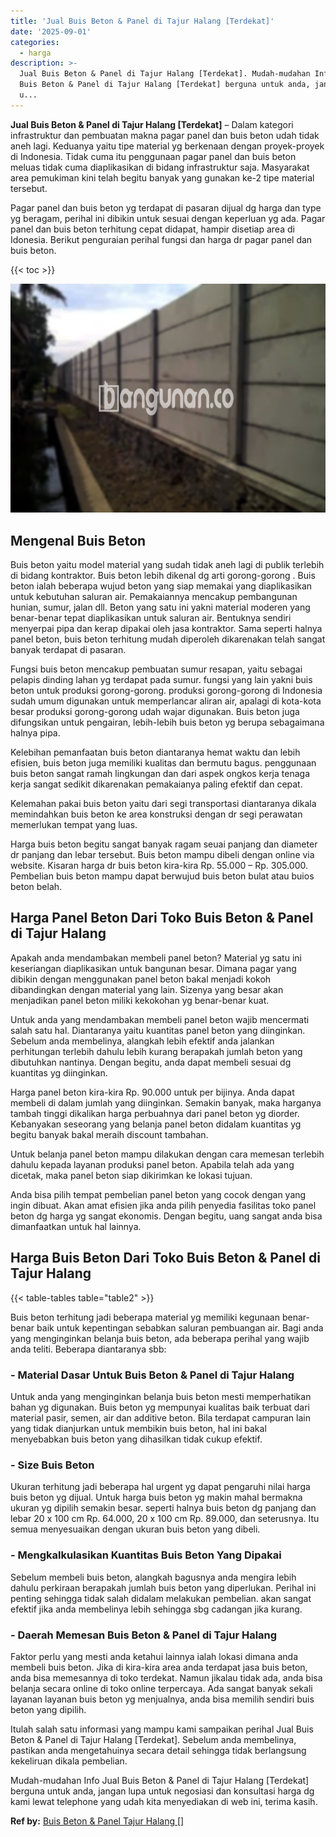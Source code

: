 ```yaml
---
title: 'Jual Buis Beton & Panel di Tajur Halang [Terdekat]'
date: '2025-09-01'
categories:
  - harga
description: >-
  Jual Buis Beton & Panel di Tajur Halang [Terdekat]. Mudah-mudahan Info Jual
  Buis Beton & Panel di Tajur Halang [Terdekat] berguna untuk anda, jangan lupa
  u...
---
```


**Jual Buis Beton & Panel di Tajur Halang \[Terdekat\]** – Dalam kategori infrastruktur dan pembuatan makna pagar panel dan buis beton udah tidak aneh lagi. Keduanya yaitu tipe material yg berkenaan dengan proyek-proyek di Indonesia. Tidak cuma itu penggunaan pagar panel dan buis beton meluas tidak cuma diaplikasikan di bidang infrastruktur saja. Masyarakat area pemukiman kini telah begitu banyak yang gunakan ke-2 tipe material tersebut.

Pagar panel dan buis beton yg terdapat di pasaran dijual dg harga dan type yg beragam, perihal ini dibikin untuk sesuai dengan keperluan yg ada. Pagar panel dan buis beton terhitung cepat didapat, hampir disetiap area di Idonesia. Berikut penguraian perihal fungsi dan harga dr pagar panel dan buis beton.

{{< toc >}}

![Jual Buis Beton & Panel di Tajur Halang [Terdekat]](/images/jual-panel-buis-beton-murah-46.png)

## Mengenal Buis Beton

Buis beton yaitu model material yang sudah tidak aneh lagi di publik terlebih di bidang kontraktor. Buis beton lebih dikenal dg arti gorong-gorong . Buis beton ialah beberapa wujud beton yang siap memakai yang diaplikasikan untuk kebutuhan saluran air. Pemakaiannya mencakup pembangunan hunian, sumur, jalan dll. Beton yang satu ini yakni material moderen yang benar-benar tepat diaplikasikan untuk saluran air. Bentuknya sendiri menyerpai pipa dan kerap dipakai oleh jasa kontraktor. Sama seperti halnya panel beton, buis beton terhitung mudah diperoleh dikarenakan telah sangat banyak terdapat di pasaran.

Fungsi buis beton mencakup pembuatan sumur resapan, yaitu sebagai pelapis dinding lahan yg terdapat pada sumur. fungsi yang lain yakni buis beton untuk produksi gorong-gorong. produksi gorong-gorong di Indonesia sudah umum digunakan untuk memperlancar aliran air, apalagi di kota-kota besar produksi gorong-gorong udah wajar digunakan. Buis beton juga difungsikan untuk pengairan, lebih-lebih buis beton yg berupa sebagaimana halnya pipa.

Kelebihan pemanfaatan buis beton diantaranya hemat waktu dan lebih efisien, buis beton juga memiliki kualitas dan bermutu bagus. penggunaan buis beton sangat ramah lingkungan dan dari aspek ongkos kerja tenaga kerja sangat sedikit dikarenakan pemakaianya paling efektif dan cepat.

Kelemahan pakai buis beton yaitu dari segi transportasi diantaranya dikala memindahkan buis beton ke area konstruksi dengan dr segi perawatan memerlukan tempat yang luas.

Harga buis beton begitu sangat banyak ragam seuai panjang dan diameter dr panjang dan lebar tersebut. Buis beton mampu dibeli dengan online via website. Kisaran harga dr buis beton kira-kira Rp. 55.000 – Rp. 305.000. Pembelian buis beton mampu dapat berwujud buis beton bulat atau buios beton belah.

## Harga Panel Beton Dari Toko Buis Beton & Panel di Tajur Halang

Apakah anda mendambakan membeli panel beton? Material yg satu ini keseriangan diaplikasikan untuk bangunan besar. Dimana pagar yang dibikin dengan menggunakan panel beton bakal menjadi kokoh dibandingkan dengan material yang lain. Sizenya yang besar akan menjadikan panel beton miliki kekokohan yg benar-benar kuat.

Untuk anda yang mendambakan membeli panel beton wajib mencermati salah satu hal. Diantaranya yaitu kuantitas panel beton yang diinginkan. Sebelum anda membelinya, alangkah lebih efektif anda jalankan perhitungan terlebih dahulu lebih kurang berapakah jumlah beton yang dibutuhkan nantinya. Dengan begitu, anda dapat membeli sesuai dg kuantitas yg diinginkan.

Harga panel beton kira-kira Rp. 90.000 untuk per bijinya. Anda dapat membeli di dalam jumlah yang diinginkan. Semakin banyak, maka harganya tambah tinggi dikalikan harga perbuahnya dari panel beton yg diorder. Kebanyakan seseorang yang belanja panel beton didalam kuantitas yg begitu banyak bakal meraih discount tambahan.

Untuk belanja panel beton mampu dilakukan dengan cara memesan terlebih dahulu kepada layanan produksi panel beton. Apabila telah ada yang dicetak, maka panel beton siap dikirimkan ke lokasi tujuan.

Anda bisa pilih tempat pembelian panel beton yang cocok dengan yang ingin dibuat. Akan amat efisien jika anda pilih penyedia fasilitas toko panel beton dg harga yg sangat ekonomis. Dengan begitu, uang sangat anda bisa dimanfaatkan untuk hal lainnya.

## Harga Buis Beton Dari Toko Buis Beton & Panel di Tajur Halang

{{< table-tables table="table2" >}}

Buis beton terhitung jadi beberapa material yg memiliki kegunaan benar-benar baik untuk kepentingan sebabkan saluran pembuangan air. Bagi anda yang menginginkan belanja buis beton, ada beberapa perihal yang wajib anda teliti. Beberapa diantaranya sbb:

### \- Material Dasar Untuk Buis Beton & Panel di Tajur Halang

Untuk anda yang menginginkan belanja buis beton mesti memperhatikan bahan yg digunakan. Buis beton yg mempunyai kualitas baik terbuat dari material pasir, semen, air dan additive beton. Bila terdapat campuran lain yang tidak dianjurkan untuk membikin buis beton, hal ini bakal menyebabkan buis beton yang dihasilkan tidak cukup efektif.

### \- Size Buis Beton

Ukuran terhitung jadi beberapa hal urgent yg dapat pengaruhi nilai harga buis beton yg dijual. Untuk harga buis beton yg makin mahal bermakna ukuran yg dipilih semakin besar. seperti halnya buis beton dg panjang dan lebar 20 x 100 cm Rp. 64.000, 20 x 100 cm Rp. 89.000, dan seterusnya. Itu semua menyesuaikan dengan ukuran buis beton yang dibeli.

### \- Mengkalkulasikan Kuantitas Buis Beton Yang Dipakai

Sebelum membeli buis beton, alangkah bagusnya anda mengira lebih dahulu perkiraan berapakah jumlah buis beton yang diperlukan. Perihal ini penting sehingga tidak salah didalam melakukan pembelian. akan sangat efektif jika anda membelinya lebih sehingga sbg cadangan jika kurang.

### \- Daerah Memesan Buis Beton & Panel di Tajur Halang

Faktor perlu yang mesti anda ketahui lainnya ialah lokasi dimana anda membeli buis beton. Jika di kira-kira area anda terdapat jasa buis beton, anda bisa memesannya di toko terdekat. Namun jikalau tidak ada, anda bisa belanja secara online di toko online terpercaya. Ada sangat banyak sekali layanan layanan buis beton yg menjualnya, anda bisa memilih sendiri buis beton yang dipilih.

Itulah salah satu informasi yang mampu kami sampaikan perihal Jual Buis Beton & Panel di Tajur Halang \[Terdekat\]. Sebelum anda membelinya, pastikan anda mengetahuinya secara detail sehingga tidak berlangsung kekeliruan dikala pembelian.

Mudah-mudahan Info Jual Buis Beton & Panel di Tajur Halang \[Terdekat\] berguna untuk anda, jangan lupa untuk negosiasi dan konsultasi harga dg kami lewat telephone yang udah kita menyediakan di web ini, terima kasih.

**Ref by:** [Buis Beton & Panel Tajur Halang []](https://id.wikipedia.org/wiki/Buis)
